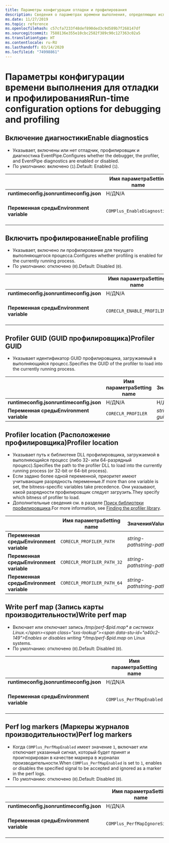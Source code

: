 ```yaml
---
title: Параметры конфигурации отладки и профилирования
description: Сведения о параметрах времени выполнения, определяющих использование отладки и профилирования для приложений .NET Core.
ms.date: 11/27/2019
ms.topic: reference
ms.openlocfilehash: c57cfa7233f48def890ded3c9d589b7f268147df
ms.sourcegitcommit: 7588136e355e10cbc2582f389c90c127363c02a5
ms.translationtype: HT
ms.contentlocale: ru-RU
ms.lasthandoff: 03/14/2020
ms.locfileid: "74998861"
---
```

# <a name="run-time-configuration-options-for-debugging-and-profiling"></a><span data-ttu-id="a40c2-103">Параметры конфигурации времени выполнения для отладки и профилирования</span><span class="sxs-lookup"><span data-stu-id="a40c2-103">Run-time configuration options for debugging and profiling</span></span>

## <a name="enable-diagnostics"></a><span data-ttu-id="a40c2-104">Включение диагностики</span><span class="sxs-lookup"><span data-stu-id="a40c2-104">Enable diagnostics</span></span>

- <span data-ttu-id="a40c2-105">Указывает, включены или нет отладчик, профилировщик и диагностика EventPipe.</span><span class="sxs-lookup"><span data-stu-id="a40c2-105">Configures whether the debugger, the profiler, and EventPipe diagnostics are enabled or disabled.</span></span>
- <span data-ttu-id="a40c2-106">По умолчанию: включено (`1`).</span><span class="sxs-lookup"><span data-stu-id="a40c2-106">Default: Enabled (`1`).</span></span>

| | <span data-ttu-id="a40c2-107">Имя параметра</span><span class="sxs-lookup"><span data-stu-id="a40c2-107">Setting name</span></span> | <span data-ttu-id="a40c2-108">Значения</span><span class="sxs-lookup"><span data-stu-id="a40c2-108">Values</span></span> |
| - | - | - |
| <span data-ttu-id="a40c2-109">**runtimeconfig.json**</span><span class="sxs-lookup"><span data-stu-id="a40c2-109">**runtimeconfig.json**</span></span> | <span data-ttu-id="a40c2-110">Н/Д</span><span class="sxs-lookup"><span data-stu-id="a40c2-110">N/A</span></span> | <span data-ttu-id="a40c2-111">Н/Д</span><span class="sxs-lookup"><span data-stu-id="a40c2-111">N/A</span></span> |
| <span data-ttu-id="a40c2-112">**Переменная среды**</span><span class="sxs-lookup"><span data-stu-id="a40c2-112">**Environment variable**</span></span> | `COMPlus_EnableDiagnostics` | <span data-ttu-id="a40c2-113">`1` — включено</span><span class="sxs-lookup"><span data-stu-id="a40c2-113">`1` - enabled</span></span><br/><span data-ttu-id="a40c2-114">`0` — отключено</span><span class="sxs-lookup"><span data-stu-id="a40c2-114">`0` - disabled</span></span> |

## <a name="enable-profiling"></a><span data-ttu-id="a40c2-115">Включить профилирование</span><span class="sxs-lookup"><span data-stu-id="a40c2-115">Enable profiling</span></span>

- <span data-ttu-id="a40c2-116">Указывает, включено ли профилирование для текущего выполняющегося процесса.</span><span class="sxs-lookup"><span data-stu-id="a40c2-116">Configures whether profiling is enabled for the currently running process.</span></span>
- <span data-ttu-id="a40c2-117">По умолчанию: отключено (`0`).</span><span class="sxs-lookup"><span data-stu-id="a40c2-117">Default: Disabled (`0`).</span></span>

| | <span data-ttu-id="a40c2-118">Имя параметра</span><span class="sxs-lookup"><span data-stu-id="a40c2-118">Setting name</span></span> | <span data-ttu-id="a40c2-119">Значения</span><span class="sxs-lookup"><span data-stu-id="a40c2-119">Values</span></span> |
| - | - | - |
| <span data-ttu-id="a40c2-120">**runtimeconfig.json**</span><span class="sxs-lookup"><span data-stu-id="a40c2-120">**runtimeconfig.json**</span></span> | <span data-ttu-id="a40c2-121">Н/Д</span><span class="sxs-lookup"><span data-stu-id="a40c2-121">N/A</span></span> | <span data-ttu-id="a40c2-122">Н/Д</span><span class="sxs-lookup"><span data-stu-id="a40c2-122">N/A</span></span> |
| <span data-ttu-id="a40c2-123">**Переменная среды**</span><span class="sxs-lookup"><span data-stu-id="a40c2-123">**Environment variable**</span></span> | `CORECLR_ENABLE_PROFILING` | <span data-ttu-id="a40c2-124">`0` — отключено</span><span class="sxs-lookup"><span data-stu-id="a40c2-124">`0` - disabled</span></span><br/><span data-ttu-id="a40c2-125">`1` — включено</span><span class="sxs-lookup"><span data-stu-id="a40c2-125">`1` - enabled</span></span> |

## <a name="profiler-guid"></a><span data-ttu-id="a40c2-126">Profiler GUID (GUID профилировщика)</span><span class="sxs-lookup"><span data-stu-id="a40c2-126">Profiler GUID</span></span>

- <span data-ttu-id="a40c2-127">Указывает идентификатор GUID профилировщика, загружаемый в выполняющийся процесс.</span><span class="sxs-lookup"><span data-stu-id="a40c2-127">Specifies the GUID of the profiler to load into the currently running process.</span></span>

| | <span data-ttu-id="a40c2-128">Имя параметра</span><span class="sxs-lookup"><span data-stu-id="a40c2-128">Setting name</span></span> | <span data-ttu-id="a40c2-129">Значения</span><span class="sxs-lookup"><span data-stu-id="a40c2-129">Values</span></span> |
| - | - | - |
| <span data-ttu-id="a40c2-130">**runtimeconfig.json**</span><span class="sxs-lookup"><span data-stu-id="a40c2-130">**runtimeconfig.json**</span></span> | <span data-ttu-id="a40c2-131">Н/Д</span><span class="sxs-lookup"><span data-stu-id="a40c2-131">N/A</span></span> | <span data-ttu-id="a40c2-132">Н/Д</span><span class="sxs-lookup"><span data-stu-id="a40c2-132">N/A</span></span> |
| <span data-ttu-id="a40c2-133">**Переменная среды**</span><span class="sxs-lookup"><span data-stu-id="a40c2-133">**Environment variable**</span></span> | `CORECLR_PROFILER` | <span data-ttu-id="a40c2-134">*string-guid*</span><span class="sxs-lookup"><span data-stu-id="a40c2-134">*string-guid*</span></span> |

## <a name="profiler-location"></a><span data-ttu-id="a40c2-135">Profiler location (Расположение профилировщика)</span><span class="sxs-lookup"><span data-stu-id="a40c2-135">Profiler location</span></span>

- <span data-ttu-id="a40c2-136">Указывает путь к библиотеке DLL профилировщика, загружаемой в выполняющийся процесс (либо 32- или 64-разрядный процесс).</span><span class="sxs-lookup"><span data-stu-id="a40c2-136">Specifies the path to the profiler DLL to load into the currently running process (or 32-bit or 64-bit process).</span></span>
- <span data-ttu-id="a40c2-137">Если задано более одной переменной, приоритет имеют учитывающие разрядность переменные.</span><span class="sxs-lookup"><span data-stu-id="a40c2-137">If more than one variable is set, the bitness-specific variables take precedence.</span></span> <span data-ttu-id="a40c2-138">Они указывают, какой разрядности профилировщик следует загрузить.</span><span class="sxs-lookup"><span data-stu-id="a40c2-138">They specify which bitness of profiler to load.</span></span>
- <span data-ttu-id="a40c2-139">Дополнительные сведения см. в разделе [Поиск библиотеки профилировщика](https://github.com/dotnet/runtime/blob/master/docs/design/coreclr/profiling/Profiler%20Loading.md).</span><span class="sxs-lookup"><span data-stu-id="a40c2-139">For more information, see [Finding the profiler library](https://github.com/dotnet/runtime/blob/master/docs/design/coreclr/profiling/Profiler%20Loading.md).</span></span>

| | <span data-ttu-id="a40c2-140">Имя параметра</span><span class="sxs-lookup"><span data-stu-id="a40c2-140">Setting name</span></span> | <span data-ttu-id="a40c2-141">Значения</span><span class="sxs-lookup"><span data-stu-id="a40c2-141">Values</span></span> |
| - | - | - |
| <span data-ttu-id="a40c2-142">**Переменная среды**</span><span class="sxs-lookup"><span data-stu-id="a40c2-142">**Environment variable**</span></span> | `CORECLR_PROFILER_PATH` | <span data-ttu-id="a40c2-143">*string-path*</span><span class="sxs-lookup"><span data-stu-id="a40c2-143">*string-path*</span></span> |
| <span data-ttu-id="a40c2-144">**Переменная среды**</span><span class="sxs-lookup"><span data-stu-id="a40c2-144">**Environment variable**</span></span> | `CORECLR_PROFILER_PATH_32` | <span data-ttu-id="a40c2-145">*string-path*</span><span class="sxs-lookup"><span data-stu-id="a40c2-145">*string-path*</span></span> |
| <span data-ttu-id="a40c2-146">**Переменная среды**</span><span class="sxs-lookup"><span data-stu-id="a40c2-146">**Environment variable**</span></span> | `CORECLR_PROFILER_PATH_64` | <span data-ttu-id="a40c2-147">*string-path*</span><span class="sxs-lookup"><span data-stu-id="a40c2-147">*string-path*</span></span> |

## <a name="write-perf-map"></a><span data-ttu-id="a40c2-148">Write perf map (Запись карты производительности)</span><span class="sxs-lookup"><span data-stu-id="a40c2-148">Write perf map</span></span>

- <span data-ttu-id="a40c2-149">Включает или отключает запись */tmp/perf-$pid.map* в системах Linux.</span><span class="sxs-lookup"><span data-stu-id="a40c2-149">Enables or disables writing */tmp/perf-$pid.map* on Linux systems.</span></span>
- <span data-ttu-id="a40c2-150">По умолчанию: отключено (`0`).</span><span class="sxs-lookup"><span data-stu-id="a40c2-150">Default: Disabled (`0`).</span></span>

| | <span data-ttu-id="a40c2-151">Имя параметра</span><span class="sxs-lookup"><span data-stu-id="a40c2-151">Setting name</span></span> | <span data-ttu-id="a40c2-152">Значения</span><span class="sxs-lookup"><span data-stu-id="a40c2-152">Values</span></span> |
| - | - | - |
| <span data-ttu-id="a40c2-153">**runtimeconfig.json**</span><span class="sxs-lookup"><span data-stu-id="a40c2-153">**runtimeconfig.json**</span></span> | <span data-ttu-id="a40c2-154">Н/Д</span><span class="sxs-lookup"><span data-stu-id="a40c2-154">N/A</span></span> | <span data-ttu-id="a40c2-155">Н/Д</span><span class="sxs-lookup"><span data-stu-id="a40c2-155">N/A</span></span> |
| <span data-ttu-id="a40c2-156">**Переменная среды**</span><span class="sxs-lookup"><span data-stu-id="a40c2-156">**Environment variable**</span></span> | `COMPlus_PerfMapEnabled` | <span data-ttu-id="a40c2-157">`0` — отключено</span><span class="sxs-lookup"><span data-stu-id="a40c2-157">`0` - disabled</span></span><br/><span data-ttu-id="a40c2-158">`1` — включено</span><span class="sxs-lookup"><span data-stu-id="a40c2-158">`1` - enabled</span></span> |

## <a name="perf-log-markers"></a><span data-ttu-id="a40c2-159">Perf log markers (Маркеры журналов производительности)</span><span class="sxs-lookup"><span data-stu-id="a40c2-159">Perf log markers</span></span>

- <span data-ttu-id="a40c2-160">Когда `COMPlus_PerfMapEnabled` имеет значение `1`, включает или отключает указанный сигнал, который будет принят и проигнорирован в качестве маркера в журналах производительности.</span><span class="sxs-lookup"><span data-stu-id="a40c2-160">When `COMPlus_PerfMapEnabled` is set to `1`, enables or disables the specified signal to be accepted and ignored as a marker in the perf logs.</span></span>
- <span data-ttu-id="a40c2-161">По умолчанию: отключено (`0`).</span><span class="sxs-lookup"><span data-stu-id="a40c2-161">Default: Disabled (`0`).</span></span>

| | <span data-ttu-id="a40c2-162">Имя параметра</span><span class="sxs-lookup"><span data-stu-id="a40c2-162">Setting name</span></span> | <span data-ttu-id="a40c2-163">Значения</span><span class="sxs-lookup"><span data-stu-id="a40c2-163">Values</span></span> |
| - | - | - |
| <span data-ttu-id="a40c2-164">**runtimeconfig.json**</span><span class="sxs-lookup"><span data-stu-id="a40c2-164">**runtimeconfig.json**</span></span> | <span data-ttu-id="a40c2-165">Н/Д</span><span class="sxs-lookup"><span data-stu-id="a40c2-165">N/A</span></span> | <span data-ttu-id="a40c2-166">Н/Д</span><span class="sxs-lookup"><span data-stu-id="a40c2-166">N/A</span></span> |
| <span data-ttu-id="a40c2-167">**Переменная среды**</span><span class="sxs-lookup"><span data-stu-id="a40c2-167">**Environment variable**</span></span> | `COMPlus_PerfMapIgnoreSignal` | <span data-ttu-id="a40c2-168">`0` — отключено</span><span class="sxs-lookup"><span data-stu-id="a40c2-168">`0` - disabled</span></span><br/><span data-ttu-id="a40c2-169">`1` — включено</span><span class="sxs-lookup"><span data-stu-id="a40c2-169">`1` - enabled</span></span> |
